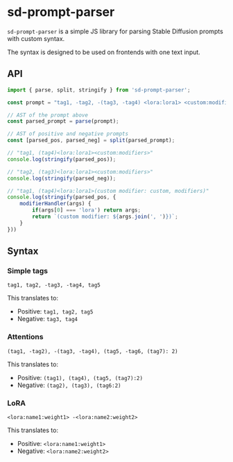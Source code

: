 # sd-prompt-parser

`sd-prompt-parser` is a simple JS library for parsing Stable Diffusion prompts with custom syntax.

The syntax is designed to be used on frontends with one text input.

## API

```js
import { parse, split, stringify } from 'sd-prompt-parser';

const prompt = "tag1, -tag2, -(tag3, -tag4) <lora:lora1> <custom:modifiers>";

// AST of the prompt above
const parsed_prompt = parse(prompt);

// AST of positive and negative prompts
const [parsed_pos, parsed_neg] = split(parsed_prompt);

// "tag1, (tag4)<lora:lora1><custom:modifiers>"
console.log(stringify(parsed_pos));

// "tag2, (tag3)<lora:lora1><custom:modifiers>"
console.log(stringify(parsed_neg));

// "tag1, (tag4)<lora:lora1>(custom modifier: custom, modifiers)"
console.log(stringify(parsed_pos, {
    modifierHandler(args) {
        if(args[0] === 'lora') return args;
        return `(custom modifier: ${args.join(', ')})`;
    }
}))
```

## Syntax

### Simple tags

```text
tag1, tag2, -tag3, -tag4, tag5
```

This translates to:

- Positive: `tag1, tag2, tag5`
- Negative: `tag3, tag4`

### Attentions

```text
(tag1, -tag2), -(tag3, -tag4), (tag5, -tag6, (tag7): 2)
```

This translates to:

- Positive: `(tag1), (tag4), (tag5, (tag7):2)`
- Negative: `(tag2), (tag3), (tag6:2)`

### LoRA

```text
<lora:name1:weight1> -<lora:name2:weight2>
```

This translates to:

- Positive: `<lora:name1:weight1>`
- Negative: `<lora:name2:weight2>`
